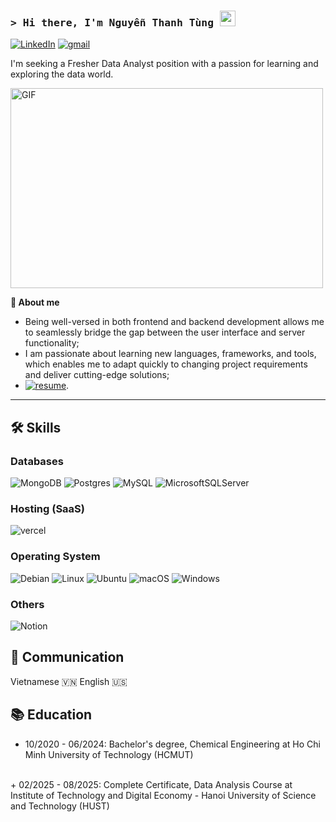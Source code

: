### <samp>&gt; Hi there, I'm Nguyễn Thanh Tùng</a> <img src="https://media.giphy.com/media/hvRJCLFzcasrR4ia7z/giphy.gif" width="25"> </samp>

[![LinkedIn](https://img.shields.io/badge/linkedin-%230077B5.svg?style=for-the-badge&logo=linkedin&logoColor=white)](www.linkedin.com/in/tuzqwork2411)
[![gmail](https://img.shields.io/badge/Gmail-D14836?style=for-the-badge&logo=Gmail&logoColor=white)](mailto:tuzqwork@gmail.com)

I'm seeking a Fresher Data Analyst position with a passion for learning and exploring the data world.

<img align="center" alt="GIF" src="https://github.com/Gapur/Gapur/blob/main/assets/coding.gif?raw=true" width="500" height="320" />

**🚀 About me**

- Being well-versed in both frontend and backend development allows me to seamlessly bridge the gap between the user interface and server functionality;
- I am passionate about learning new languages, frameworks, and tools, which enables me to adapt quickly to changing project requirements and deliver cutting-edge solutions;
- [![resume](https://img.shields.io/badge/Resume-4285F4?style=for-the-badge&logo=read-the-docs&logoColor=white)](https://drive.google.com/file/d/1RdkxyKzkZw0kKjgGAm34U9-ffF_i-ioP/view?usp=sharing).

---

## 🛠️ Skills

### Databases

![MongoDB](https://img.shields.io/badge/MongoDB-%234ea94b.svg?style=for-the-badge&logo=mongodb&logoColor=white)
![Postgres](https://img.shields.io/badge/postgres-%23316192.svg?style=for-the-badge&logo=postgresql&logoColor=white)
![MySQL](https://img.shields.io/badge/mysql-%2300f.svg?style=for-the-badge&logo=mysql&logoColor=white)
![MicrosoftSQLServer](https://img.shields.io/badge/Microsoft%20SQL%20Server-CC2927?style=for-the-badge&logo=microsoft%20sql%20server&logoColor=white)

### Hosting (SaaS)

![vercel](https://img.shields.io/badge/Vercel-000000?style=for-the-badge&logo=Vercel&logoColor=white)

### Operating System

![Debian](https://img.shields.io/badge/Debian-D70A53?style=for-the-badge&logo=debian&logoColor=white)
![Linux](https://img.shields.io/badge/Linux-FCC624?style=for-the-badge&logo=linux&logoColor=black)
![Ubuntu](https://img.shields.io/badge/Ubuntu-E95420?style=for-the-badge&logo=ubuntu&logoColor=white)
![macOS](https://img.shields.io/badge/mac%20os-000000?style=for-the-badge&logo=macos&logoColor=F0F0F0)
![Windows](https://img.shields.io/badge/Windows-0078D6?style=for-the-badge&logo=windows&logoColor=white)

### Others
![Notion](https://img.shields.io/badge/Notion-%23000000.svg?style=for-the-badge&logo=notion&logoColor=white)

## 📣 Communication

Vietnamese 🇻🇳
English 🇺🇸

## 📚 Education

+ 10/2020 - 06/2024: Bachelor's degree, Chemical Engineering at Ho Chi Minh University of Technology (HCMUT)
<br>
+ 02/2025 - 08/2025: Complete Certificate, Data Analysis Course at Institute of Technology and Digital Economy - Hanoi University of Science and Technology (HUST)
